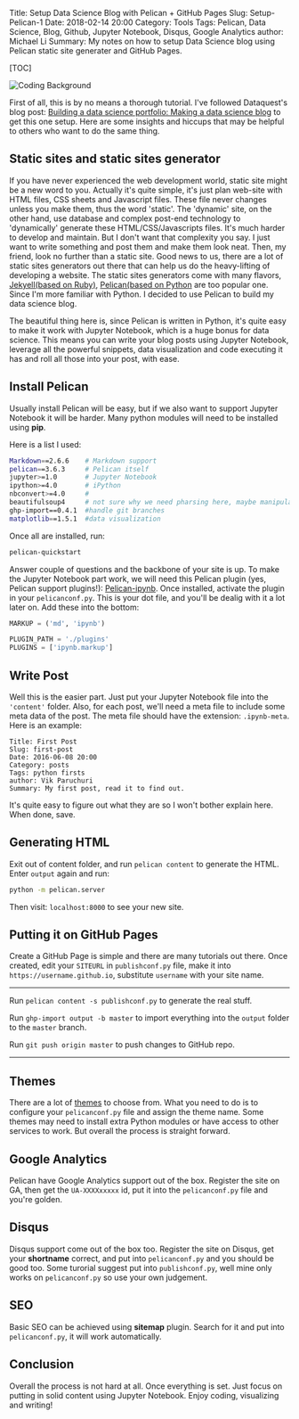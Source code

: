Title: Setup Data Science Blog with Pelican + GitHub Pages 
Slug: Setup-Pelican-1
Date: 2018-02-14 20:00
Category: Tools
Tags: Pelican, Data Science, Blog, Github, Jupyter Notebook, Disqus, Google Analytics
author: Michael Li
Summary: My notes on how to setup Data Science blog using Pelican static site generater and GitHub Pages.

[TOC]

![Coding Background]({filename}/images/coding.png)

First of all, this is by no means a thorough tutorial. I've followed Dataquest's blog post: [Building a data science portfolio: Making a data science blog](https://www.dataquest.io/blog/how-to-setup-a-data-science-blog/) to get this one setup. Here are some insights and hiccups that may be helpful to others who want to do the same thing.

## Static sites and static sites generator

If you have never experienced the web development world, static site might be a new word to you. Actually it's quite simple, it's just plan web-site with HTML files, CSS sheets and Javascript files. These file never changes unless you make them, thus the word 'static'. The 'dynamic' site, on the other hand, use database and complex post-end technology to 'dynamically' generate these HTML/CSS/Javascripts files. It's much harder to develop and maintain. 
But I don't want that complexity you say. I just want to write something and post them and make them look neat. Then, my friend, look no further than a static site. Good news to us, there are a lot of static sites generators out there that can help us do the heavy-lifting of developing a website. 
The static sites generators come with many flavors, [Jekyell(based on Ruby)](https://jekyllrb.com/), [Pelican(based on Python](https://blog.getpelican.com/) are too popular one. Since I'm more familiar with Python. I decided to use Pelican to build my data science blog.

The beautiful thing here is, since Pelican is written in Python, it's quite easy to make it work with Jupyter Notebook, which is a huge bonus for data science. This means you can write your blog posts using Jupyter Notebook, leverage all the powerful snippets, data visualization and code executing it has and roll all those into your post, with ease.

## Install Pelican

Usually install Pelican will be easy, but if we also want to support Jupyter Notebook it will be harder. Many python modules will need to be installed using **pip**. 

Here is a list I used:
```bash
Markdown==2.6.6    # Markdown support
pelican==3.6.3     # Pelican itself
jupyter>=1.0       # Jupyter Notebook
ipython>=4.0       # iPython
nbconvert>=4.0     #
beautifulsoup4     # not sure why we need pharsing here, maybe manipulating codes
ghp-import==0.4.1  #handle git branches
matplotlib==1.5.1  #data visualization
```

Once all are installed, run:

```bash
pelican-quickstart
```

Answer couple of questions and the backbone of your site is up. To make the Jupyter Notebook part work, we will need this Pelican plugin (yes, Pelican support plugins!): [Pelican-ipynb](https://github.com/danielfrg/pelican-ipynb). 
Once installed, activate the plugin in your `pelicanconf.py`. This is your dot file, and you'll be dealig with it a lot later on. 
Add these into the bottom:

```python
MARKUP = ('md', 'ipynb')

PLUGIN_PATH = './plugins'
PLUGINS = ['ipynb.markup']
```

## Write Post
Well this is the easier part. Just put your Jupyter Notebook file into the `'content'` folder. Also, for each post, we'll need a meta file to include some meta data of the post. The meta file should have the extension: `.ipynb-meta`. Here is an example:

```
Title: First Post
Slug: first-post
Date: 2016-06-08 20:00
Category: posts
Tags: python firsts
author: Vik Paruchuri
Summary: My first post, read it to find out.
```

It's quite easy to figure out what they are so I won't bother explain here. When done, save. 

## Generating HTML
Exit out of content folder, and run `pelican content` to generate the HTML. Enter `output` again and run:

```bash
python -m pelican.server
```

Then visit: `localhost:8000` to see your new site. 

## Putting it on GitHub Pages

Create a GitHub Page is simple and there are many tutorials out there. Once created, edit your `SITEURL` in `publishconf.py` file, make it into `https://username.github.io`, substitute `username` with your site name. 

--------------------------

Run `pelican content -s publishconf.py` to generate the real stuff. 

Run `ghp-import output -b master` to import everything into the `output` folder to the `master` branch. 

Run `git push origin master` to push changes to GitHub repo. 

----------------------------

## Themes
There are a lot of [themes](https://github.com/getpelican/pelican-themes) to choose from. What you need to do is to configure your `pelicanconf.py` file and assign the theme name. Some themes may need to install extra Python modules or have access to other services to work. But overall the process is straight forward.

## Google Analytics
Pelican have Google Analytics support out of the box. Register the site on GA, then get the `UA-XXXXxxxxx` id, put it into the `pelicanconf.py` file and you're golden. 

## Disqus
Disqus support come out of the box too. Register the site on Disqus, get your **shortname** correct, and put into `pelicanconf.py` and you should be good too. Some turorial suggest put into `publishconf.py`, well mine only works on `pelicanconf.py` so use your own judgement. 

## SEO
Basic SEO can be achieved using **sitemap** plugin. Search for it and put into `pelicanconf.py`, it will work automatically.

## Conclusion
Overall the process is not hard at all. Once everything is set. Just focus on putting in solid content using Jupyter Notebook. Enjoy coding, visualizing and writing!
